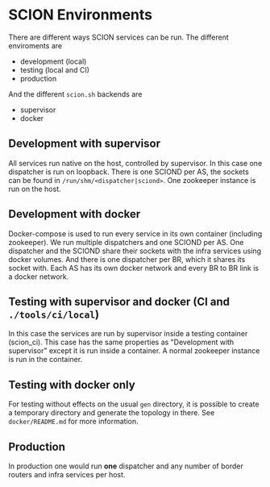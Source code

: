 # SCION Environments

There are different ways SCION services can be run. The different enviroments are

-   development (local)
-   testing (local and CI)
-   production

And the different `scion.sh` backends are

-   supervisor
-   docker

## Development with supervisor

All services run native on the host, controlled by supervisor. In this case one dispatcher is run
on loopback. There is one SCIOND per AS, the sockets can be found in
`/run/shm/<dispatcher|sciond>`. One zookeeper instance is run on the host.

## Development with docker

Docker-compose is used to run every service in its own container (including zookeeper). We run
multiple dispatchers and one SCIOND per AS. One dispatcher and the SCIOND share their sockets with
the infra services using docker volumes. And there is one dispatcher per BR, which it shares its
socket with. Each AS has its own docker network and every BR to BR link is a docker network.

## Testing with supervisor and docker (CI and `./tools/ci/local`)

In this case the services are run by supervisor inside a testing container (scion_ci). This case
has the same properties as "Development with supervisor" except it is run inside a container. A
normal zookeeper instance is run in the container.

## Testing with docker only

For testing without effects on the usual `gen` directory, it is possible to create a temporary
directory and generate the topology in there. See `docker/README.md` for more information.

## Production

In production one would run **one** dispatcher and any number of border routers and infra services
per host.
